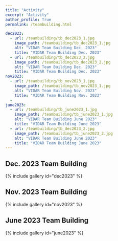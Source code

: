 ```yaml
---
title: "Activity"
excerpt: "Activity"
author_profile: True
permalink: /teambuilding.html

dec2023:
  - url: /teambuilding/tb_dec2023_1.jpg
    image_path: /teambuilding/tb_dec2023_1.jpg
    alt: "VIDAR Team Building Dec. 2023"
    title: "VIDAR Team Building Dec. 2023"
  - url: /teambuilding/tb_dec2023_2.jpg
    image_path: /teambuilding/tb_dec2023_2.jpg
    alt: "VIDAR Team Building Dec. 2023"
    title: "VIDAR Team Building Dec. 2023"
nov2023:
  - url: /teambuilding/tb_nov2023_1.jpg
    image_path: /teambuilding/tb_nov2023_1.jpg
    alt: "VIDAR Team Building Nov. 2023"
    title: "VIDAR Team Building Nov. 2023"
  - 
june2023:
  - url: /teambuilding/tb_june2023_1.jpg
    image_path: /teambuilding/tb_june2023_1.jpg
    alt: "VIDAR Team Building June 2023"
    title: "VIDAR Team Building June 2023"
  - url: /teambuilding/tb_dec2023_2.jpg
    image_path: /teambuilding/tb_june2023_2.jpg
    alt: "VIDAR Team Building June 2023"
    title: "VIDAR Team Building June 2023"
---
```




## Dec. 2023 Team Building 

{% include gallery id="dec2023" %}

## Nov. 2023 Team Building

{% include gallery id="nov2023" %}

## June 2023 Team Building 

{% include gallery id="june2023" %}